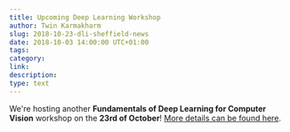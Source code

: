 ```yaml
---
title: Upcoming Deep Learning Workshop
author: Twin Karmakharm
slug: 2018-10-23-dli-sheffield-news
date: 2018-10-03 14:00:00 UTC+01:00
tags:
category:
link:
description:
type: text
---
```


We're hosting another **Fundamentals of Deep Learning for Computer Vision** workshop on the **23rd of October**! [More details can be found here](/training/deeplearning/2018-10-23-dli-sheffield).
